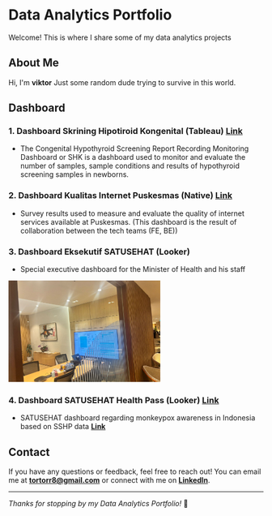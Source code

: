 # Data Analytics Portfolio

Welcome! This is where I share some of my data analytics projects

## About Me

Hi, I'm **viktor** Just some random dude trying to survive in this world.

## Dashboard
### 1. Dashboard Skrining Hipotiroid Kongenital (Tableau) **[Link](https://satusehat.kemkes.go.id/data/dashboard/356410b6-2335-4d54-9099-aa16a51498e1)**
- The Congenital Hypothyroid Screening Report Recording Monitoring Dashboard or SHK is a dashboard used to monitor and evaluate the number of samples, sample conditions and results of hypothyroid screening samples in newborns.
### 2. Dashboard Kualitas Internet Puskesmas (Native) **[Link](https://satusehat.kemkes.go.id/data/dashboard/2698b2e4-ec08-471f-aa71-ff3d05927600)**
- Survey results used to measure and evaluate the quality of internet services available at Puskesmas. (This dashboard is the result of collaboration between the tech teams (FE, BE))
### 3. Dashboard Eksekutif SATUSEHAT (Looker)
- Special executive dashboard for the Minister of Health and his staff
 <img src="https://github.com/tortorr/Portfolio/blob/main/image/dash_eksekutif1.jpg?raw=true" alt="Alt Text" width="300" height="200">
<!--![alt text](https://github.com/tortorr/Viktor/blob/main/image/dash_eksekutif1.jpg?raw=true)-->

### 4. Dashboard SATUSEHAT Health Pass (Looker) **[Link](https://lookerstudio.google.com/reporting/1355e0b1-303c-4569-b503-a52b225de0ea)**
- SATUSEHAT dashboard regarding monkeypox awareness in Indonesia based on SSHP data **[Link](https://sshp.kemkes.go.id/)**








## Contact
If you have any questions or feedback, feel free to reach out! You can email me at **tortorr8@gmail.com** or connect with me on **[LinkedIn](https://www.linkedin.com/in/viktorwibowo/)**.

---
*Thanks for stopping by my Data Analytics Portfolio!* 🚀
